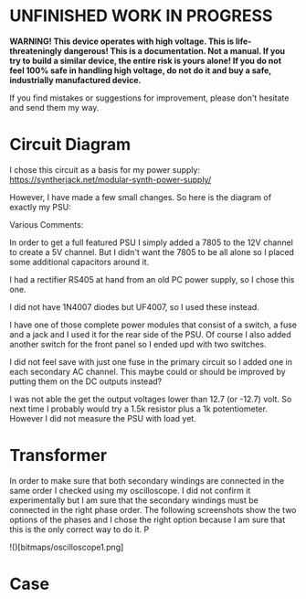 # UNFINISHED WORK IN PROGRESS

**WARNING! This device operates with high voltage. This is life-threateningly dangerous! This is a documentation. Not a manual. If you try to build a similar device, the entire risk is yours alone! If you do not feel 100% safe in handling high voltage, do not do it and buy a safe, industrially manufactured device.**

If you find mistakes or suggestions for improvement, please don't hesitate and send them my way.

# Circuit Diagram

I chose this circuit as a basis for my power supply: https://syntherjack.net/modular-synth-power-supply/

However, I have made a few small changes. So here is the diagram of exactly my PSU:

Various Comments:

In order to get a full featured PSU I simply added a 7805 to the 12V channel to create a 5V channel. But I didn't want the 7805 to be all alone so I placed some additional capacitors around it.

I had a rectifier RS405 at hand from an old PC power supply, so I chose this one.

I did not have 1N4007 diodes but UF4007, so I used these instead.

I have one of those complete power modules that consist of a switch, a fuse and a jack and I used it for the rear side of the PSU. Of course I also added another switch for the front panel so I ended upd with two switches.

I did not feel save with just one fuse in the primary circuit so I added one in each secondary AC channel. This maybe could or should be improved by putting them on the DC outputs instead?

I was not able the get the output voltages lower than 12.7 (or -12.7) volt. So next time I probably would try a 1.5k resistor plus a 1k potentiometer. However I did not measure the PSU with load yet.


# Transformer

In order to make sure that both secondary windings are connected in the same order
I checked using my oscilloscope. I did not confirm it experimentally but I am sure
that the secondary windings must be connected in the right phase order. The following
screenshots show the two options of the phases and I chose the right option because
I am sure that this is the only correct way to do it. P

!()[bitmaps/oscilloscope1.png]

# Case
